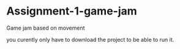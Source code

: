 # Assignment-1-game-jam
Game jam based on movement

you curently only have to download the project to be able to run it.
